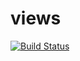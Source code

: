 # views

[![Build Status](https://travis-ci.org/eddsteel/views.svg?branch=master)](https://travis-ci.org/eddsteel/views)
